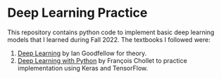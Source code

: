 # Deep Learning Practice
This repository contains python code to implement basic deep learning models that I learned during Fall 2022. The textbooks I followed were:
1. [Deep Learning](https://www.deeplearningbook.org/) by Ian Goodfellow for theory.
2. [Deep Learning with Python](https://www.manning.com/books/deep-learning-with-python) by François Chollet to practice implementation using Keras and TensorFlow.
